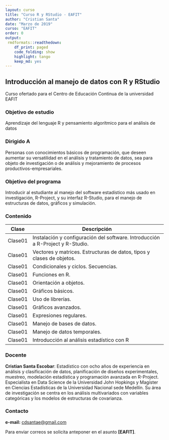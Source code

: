 ```yaml
---
layout: curso
title: "Curso R y RStudio - EAFIT"
author: "Cristian Santa"
date: "Marzo de 2019"
curso: "EAFIT"
order: 0
output:
 rmdformats::readthedown:
    df_print: paged
    code_folding: show
    highlight: tango
    keep_md: yes
---
```




## Introducción al manejo de datos con R y RStudio

Curso ofertado para el Centro de Educación Continua de la universidad EAFIT

### Objetivo de estudio

Aprendizaje del lenguaje R y pensamiento algorítmico para el análisis de datos					

### Dirigido A

Personas con conocimientos básicos de programación, que deseen aumentar su versatilidad en el análisis y tratamiento de datos, sea para objeto de investigación o de análisis y mejoramiento de procesos productivos-empresariales.					

### Objetivo del programa

Introducir al estudiante al manejo del software estadístico más usado en investigación, R-Project, y su interfaz R-Studio, para el manejo de estructuras de datos, gráficos y simulación.					

### Contenido

| **Clase** |                                 **Descripción**                                |
|:---------:|--------------------------------------------------------------------------------|
|  Clase01  | Instalación y configuración del software. Introducción a R-Project y R-Studio. |
|  Clase01  | Vectores y matrices. Estructuras de datos, tipos y clases de objetos.          |
|  Clase01  | Condicionales y ciclos. Secuencias.                                            |
|  Clase01  | Funciones en R.                                                                |
|  Clase01  | Orientación a objetos.                                                         |
|  Clase01  | Gráficos básicos.                                                              |
|  Clase01  | Uso de librerías.                                                              |
|  Clase01  | Gráficos avanzados.                                                            |
|  Clase01  | Expresiones regulares.                                                         |
|  Clase01  | Manejo de bases de datos.                                                      |
|  Clase01  | Manejo de datos temporales.                                                    |
|  Clase01  | Introducción al análisis estadístico con R                                     |

### Docente

**Cristian Santa Escobar**: Estadístico con ocho años de experiencia en análisis y clasificación de datos, planificación de diseños experimentales, muestreo, modelación estadística y programación avanzada en R-Project. Especialista en Data Science de la Universidad John Hopkings y Magíster en Ciencias Estadísticas de la Universidad Nacional sede Medellín. Su área de investigación se centra en los análisis multivariados con variables categóricas y los modelos de estructuras de covarianza.

### Contacto

**e-mail:** cdsantae@gmail.com

Para enviar correos se solicita anteponer en el asunto **[EAFIT]**.



